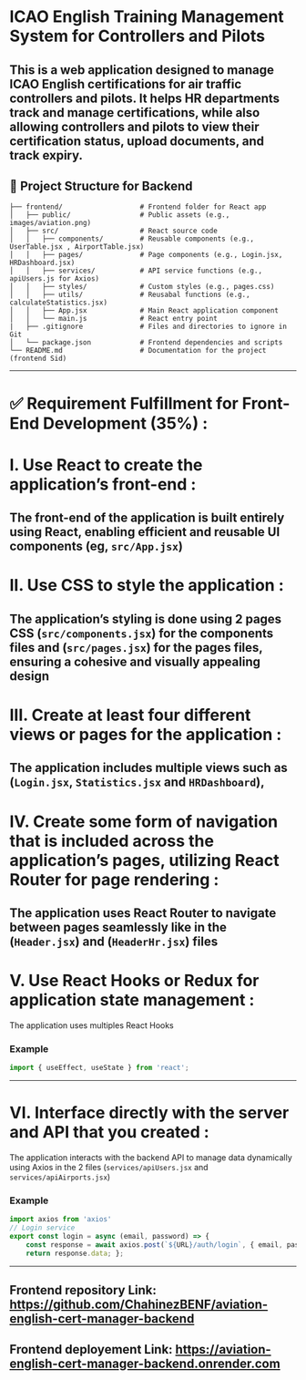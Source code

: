# ICAO English Training Management System for Controllers and Pilots
This is a web application designed to manage ICAO English certifications for air traffic controllers and pilots. It helps HR departments track and manage certifications, while also allowing controllers and pilots to view their certification status, upload documents, and track expiry.
---

## 🔧 Project Structure for Backend
```plaintext
├── frontend/                   # Frontend folder for React app
│   ├── public/                 # Public assets (e.g., images/aviation.png)
│   ├── src/                    # React source code
│   │   ├── components/         # Reusable components (e.g., UserTable.jsx , AirportTable.jsx)
│   │   ├── pages/              # Page components (e.g., Login.jsx, HRDashboard.jsx)
│   │   ├── services/           # API service functions (e.g., apiUsers.js for Axios)
│   │   ├── styles/             # Custom styles (e.g., pages.css)
│   │   ├── utils/              # Reusabal functions (e.g., calculateStatistics.jsx)
│   │   ├── App.jsx             # Main React application component
│   │   └── main.js             # React entry point
|   ├── .gitignore              # Files and directories to ignore in Git
│   └── package.json            # Frontend dependencies and scripts
└── README.md                   # Documentation for the project (frontend Sid)
```
--- 

# ✅ Requirement Fulfillment for Front-End Development (35%) : 
#  I. Use React to create the application’s front-end :
The front-end of the application is built entirely using React, enabling efficient and reusable UI components (eg, `src/App.jsx`)
---

#  II. Use CSS to style the application :
The application’s styling is done using 2 pages CSS (`src/components.jsx`) for the components files and (`src/pages.jsx`) for the pages files, ensuring a cohesive and visually appealing design
---

#  III. Create at least four different views or pages for the application :
The application includes multiple views such as (`Login.jsx`, `Statistics.jsx` and `HRDashboard`), 
---

#  IV. Create some form of navigation that is included across the application’s pages, utilizing React Router for page rendering :
The application uses React Router to navigate between pages seamlessly like in the (`Header.jsx`) and (`HeaderHr.jsx`) files
---
# V. Use React Hooks or Redux for application state management : 
The application uses multiples React Hooks 

### Example
```javascript
import { useEffect, useState } from 'react';
```
---
# VI. Interface directly with the server and API that you created :
The application interacts with the backend API to manage data dynamically using Axios in the 2 files (`services/apiUsers.jsx` and `services/apiAirports.jsx`)

### Example
```javascript
import axios from 'axios'
// Login service
export const login = async (email, password) => {
    const response = await axios.post(`${URL}/auth/login`, { email, password });
    return response.data; };
```
---
## Frontend repository Link: https://github.com/ChahinezBENF/aviation-english-cert-manager-backend
## Frontend deployement Link: https://aviation-english-cert-manager-backend.onrender.com
